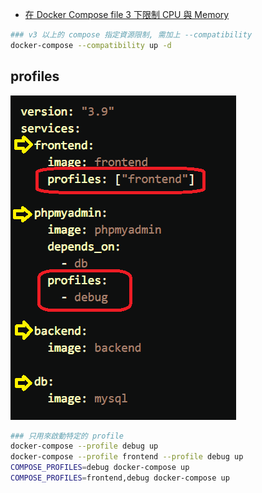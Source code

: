 - [在 Docker Compose file 3 下限制 CPU 與 Memory](https://blog.yowko.com/docker-compose-3-cpu-memory-limit/)



```bash
### v3 以上的 compose 指定資源限制, 需加上 --compatibility
docker-compose --compatibility up -d
```


## profiles

![profiles](../../img/profiles.png)

```bash
### 只用來啟動特定的 profile
docker-compose --profile debug up
docker-compose --profile frontend --profile debug up
COMPOSE_PROFILES=debug docker-compose up
COMPOSE_PROFILES=frontend,debug docker-compose up
```